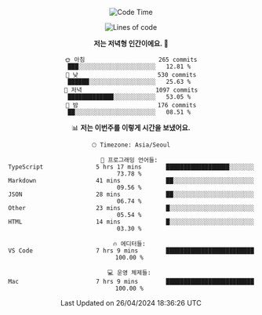<div align='center'>
 
<!--START_SECTION:waka-->
![Code Time](http://img.shields.io/badge/Code%20Time-3%2C500%20hrs%2026%20mins-blue)

![Lines of code](https://img.shields.io/badge/%EC%A0%80%EB%8A%94%20%EC%97%AC%ED%83%9C%EA%B9%8C%EC%A7%80%20-1.5%20million%20%EC%A4%84%EC%9D%98%20%EC%BD%94%EB%93%9C%EB%A5%BC%20%EC%9E%91%EC%84%B1%ED%96%88%EC%96%B4%EC%9A%94.-blue)

**저는 저녁형 인간이에요. 🦉** 

```text
🌞 아침                     265 commits         ███░░░░░░░░░░░░░░░░░░░░░░   12.81 % 
🌆 낮　                     530 commits         ██████░░░░░░░░░░░░░░░░░░░   25.63 % 
🌃 저녁                     1097 commits        █████████████░░░░░░░░░░░░   53.05 % 
🌙 밤　                     176 commits         ██░░░░░░░░░░░░░░░░░░░░░░░   08.51 % 
```


📊 **저는 이번주를 이렇게 시간을 보냈어요.** 

```text
🕑︎ Timezone: Asia/Seoul

💬 프로그래밍 언어들: 
TypeScript               5 hrs 17 mins       ██████████████████░░░░░░░   73.78 % 
Markdown                 41 mins             ██░░░░░░░░░░░░░░░░░░░░░░░   09.56 % 
JSON                     28 mins             ██░░░░░░░░░░░░░░░░░░░░░░░   06.74 % 
Other                    23 mins             █░░░░░░░░░░░░░░░░░░░░░░░░   05.54 % 
HTML                     14 mins             █░░░░░░░░░░░░░░░░░░░░░░░░   03.30 % 

🔥 에디터들: 
VS Code                  7 hrs 9 mins        █████████████████████████   100.00 % 

💻 운영 체제들: 
Mac                      7 hrs 9 mins        █████████████████████████   100.00 % 
```


 Last Updated on 26/04/2024 18:36:26 UTC
<!--END_SECTION:waka-->
 </div>
<!---
Emewjin/Emewjin is a ✨ special ✨ repository because its `README.md` (this file) appears on your GitHub profile.
You can click the Preview link to take a look at your changes.
--->
